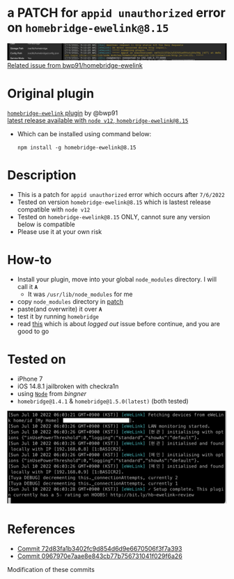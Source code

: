 # a **PATCH** for `appid unauthorized` error on `homebridge-ewelink@8.15`
![](error.jpeg)
[Related issue from bwp91/homebridge-ewelink](https://github.com/bwp91/homebridge-ewelink/issues/385)

# Original plugin
[`homebridge-ewelink` plugin](https://github.com/bwp91/homebridge-ewelink) by @bwp91  
[latest release available with `node v12`, `homebridge-ewelink@8.15`](https://github.com/bwp91/homebridge-ewelink/releases/tag/v8.15.0)
- Which can be installed using command below: 
  ```
  npm install -g homebridge-ewelink@8.15
  ```


# Description
- This is a patch for `appid unauthorized` error which occurs after `7/6/2022`  
- Tested on version `homebridge-ewelink@8.15` which is lastest release compatible with `node v12`  
- Tested on `homebridge-ewelink@8.15` ONLY, cannot sure any version below is compatible
- Please use it at your own risk

# How-to
- Install your plugin, move into your global `node_modules` directory. I will call it **`A`**
  - It was `/usr/lib/node_modules` for me
- copy `node_modules` directory in [patch](/patch)
- paste(and overwrite) it over **`A`**
- test it by running `homebridge`
- read [this](https://github.com/bwp91/homebridge-ewelink/releases/tag/v10.0.0) which is about _logged out_ issue before continue, and you are good to go

# Tested on
- iPhone 7
- iOS 14.8.1 jailbroken with checkra1n
- using [`Node`](https://www.ios-repo-updates.com/repository/bingner-elucubratus/package/nodejs/) from _bingner_
- `homebridge@1.4.1` & `homebridge@1.5.0(latest)` (both tested)

![](screenshot.png)

# References
- [Commit 72d83fa1b3402fc9d854d6d9e6670506f3f7a393](https://github.com/bwp91/homebridge-ewelink/commit/72d83fa1b3402fc9d854d6d9e6670506f3f7a393)  
- [Commit 0967970e7aae8e843cb77b756731041f029f6a26](https://github.com/bwp91/homebridge-ewelink/commit/0967970e7aae8e843cb77b756731041f029f6a26)

Modification of these commits